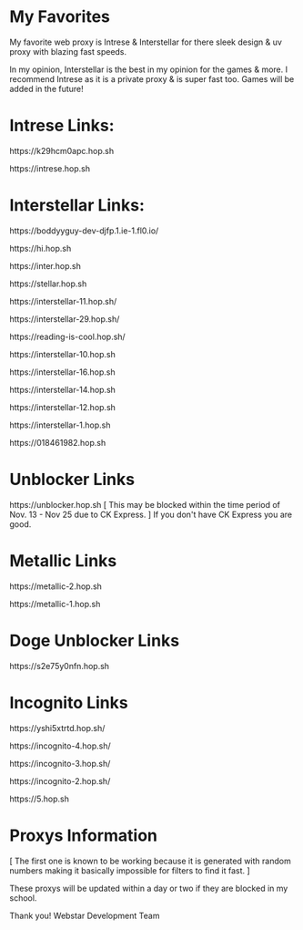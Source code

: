 # My Favorites

My favorite web proxy is Intrese & Interstellar for there sleek design & uv proxy with blazing fast speeds.

In my opinion, Interstellar is the best in my opinion for the games & more.
I recommend Intrese as it is a private proxy & is super fast too. Games will be added in the future!

# Intrese Links:

<p>https://k29hcm0apc.hop.sh</p>
<p>https://intrese.hop.sh</p>

# Interstellar Links:


<p>https://boddyyguy-dev-djfp.1.ie-1.fl0.io/</p>
<p>https://hi.hop.sh</p>
<p>https://inter.hop.sh</p>
<p>https://stellar.hop.sh</p>
<p>https://interstellar-11.hop.sh/</p>
<p>https://interstellar-29.hop.sh/</p>
https://reading-is-cool.hop.sh/
<p>https://interstellar-10.hop.sh</p>
<p>https://interstellar-16.hop.sh</p> 
<p>https://interstellar-14.hop.sh</p> 
<p>https://interstellar-12.hop.sh</p>
<p>https://interstellar-1.hop.sh</p>
<p>https://018461982.hop.sh</p>

# Unblocker Links

<p>https://unblocker.hop.sh [ This may be blocked within the time period of Nov. 13 - Nov 25 due to CK Express. ] If you don't have CK Express you are good.

# Metallic Links

<p>https://metallic-2.hop.sh</p>
<p>https://metallic-1.hop.sh</p>

# Doge Unblocker Links

<p>https://s2e75y0nfn.hop.sh</p>

# Incognito Links

<p>https://yshi5xtrtd.hop.sh/</p>
<p>https://incognito-4.hop.sh/</p>
<p>https://incognito-3.hop.sh/</p>
<p>https://incognito-2.hop.sh/</p>
<p>https://5.hop.sh</p>

# Proxys Information

[ The first one is known to be working because it is generated with random numbers making it basically impossible for filters to find it fast. ]

These proxys will be updated within a day or two if they are blocked in my school. 

Thank you! Webstar Development Team







